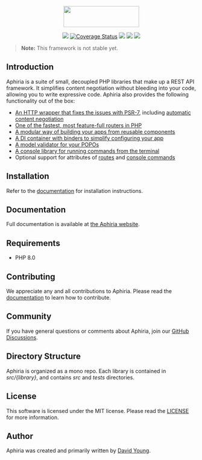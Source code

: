 <p align="center"><a href="https://www.aphiria.com" target="_blank" title="Aphiria"><img src="https://www.aphiria.com/images/aphiria-logo.svg" width="200" height="56"></a></p>

<p align="center">
<a href="https://github.com/aphiria/aphiria/actions"><img src="https://github.com/aphiria/aphiria/workflows/ci/badge.svg"></a>
<a href='https://coveralls.io/github/aphiria/aphiria?branch=0.x'><img src='https://coveralls.io/repos/github/aphiria/aphiria/badge.svg?branch=0.x' alt='Coverage Status' /></a>
<a href="https://packagist.org/packages/aphiria/aphiria"><img src="https://poser.pugx.org/aphiria/aphiria/v/stable.svg"></a>
<a href="https://packagist.org/packages/aphiria/aphiria"><img src="https://poser.pugx.org/aphiria/aphiria/v/unstable.svg"></a>
<a href="https://packagist.org/packages/aphiria/aphiria"><img src="https://poser.pugx.org/aphiria/aphiria/license.svg"></a>
</p>

> **Note:** This framework is not stable yet.

## Introduction

Aphiria is a suite of small, decoupled PHP libraries that make up a REST API framework.  It simplifies content negotiation without bleeding into your code, allowing you to write expressive code.  Aphiria also provides the following functionality out of the box:

* <a href="https://www.aphiria.com/docs/0.x/http-requests.html" target="_blank">An HTTP wrapper that fixes the issues with PSR-7</a>, including <a href="https://www.aphiria.com/docs/0.x/content-negotiation.html" target="_blank">automatic content negotiation</a>
* <a href="https://www.aphiria.com/docs/0.x/routing.html" target="_blank">One of the fastest, most feature-full routers in PHP</a>
* <a href="https://www.aphiria.com/docs/0.x/configuration.html#application-builders" target="_blank">A modular way of building your apps from reusable components</a>
* <a href="https://www.aphiria.com/docs/0.x/dependency-injection.html" target="_blank">A DI container with binders to simplify configuring your app</a>
* <a href="https://www.aphiria.com/docs/0.x/validation.html" target="_blank">A model validator for your POPOs</a>
* <a href="https://www.aphiria.com/docs/0.x/console.html" target="_blank">A console library for running commands from the terminal</a>
* Optional support for attributes of <a href="https://www.aphiria.com/docs/0.x/routing.html#route-attributes" target="_blank">routes</a> and <a href="https://www.aphiria.com/docs/0.x/console.html#command-attributes" target="_blank">console commands</a>

## Installation

Refer to the [documentation](https://www.aphiria.com/docs/0.x/installation.html) for installation instructions.

## Documentation

Full documentation is available at <a href="https://www.aphiria.com" target="_blank">the Aphiria website</a>.

## Requirements

* PHP 8.0

## Contributing

We appreciate any and all contributions to Aphiria.  Please read the [documentation](https://www.aphiria.com/docs/0.x/contributing.html) to learn how to contribute.

## Community

If you have general questions or comments about Aphiria, join our [GitHub Discussions](https://github.com/aphiria/aphiria/discussions).

## Directory Structure

Aphiria is organized as a mono repo.  Each library is contained in _src/{library}_, and contains _src_ and _tests_ directories.

## License

This software is licensed under the MIT license.  Please read the [LICENSE](LICENSE.md) for more information.

## Author

Aphiria was created and primarily written by [David Young](https://github.com/davidbyoung).

